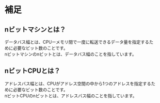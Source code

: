 # 補足
## nビットマシンとは？
データバス幅とは、CPUーメモリ間で一度に転送できるデータ量を指定するために必要なビット数のことです。  
nビットマシンのnビットとは、データバス幅のことを指しています。  

## nビットCPUとは？
アドレスバス幅とは、CPUがアドレス空間の中から1つのアドレスを指定するために必要なビット数のことです。  
nビットCPUのnビットとは、アドレスバス幅のことを指しています。  
